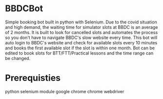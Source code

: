 # BBDCBot
Simple booking bot built in python with Selenium. Due to the covid situation and high demand, the waiting time for simulator slots at BBDC is an average of 2 months. It is built to look for cancelled slots and automates the process so you don't have to navigate BBDC's slow website every time. This bot will auto login to BBDC's website and check for available slots every 10 minutes and books the first available slot if the slot is within one month. Bot can be edited to book slots for BTT/FTT/Practical lessons and the time range can be changed.
# Prerequisties
python
selenium module
google chrome
chrome webdriver
